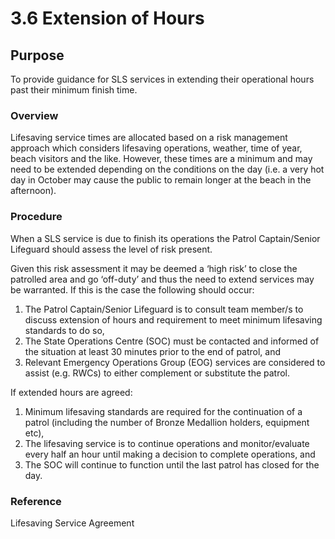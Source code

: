 # 3.6 Extension of Hours

## Purpose

To provide guidance for SLS services in extending their operational hours past their minimum finish time.

### Overview

Lifesaving service times are allocated based on a risk management approach which considers lifesaving operations, weather, time of year, beach visitors and the like. However, these times are a minimum and may need to be extended depending on the conditions on the day (i.e. a very hot day in October may cause the public to remain longer at the beach in the afternoon).

### Procedure

When a SLS service is due to finish its operations the Patrol Captain/Senior Lifeguard should assess the level of risk present.

Given this risk assessment it may be deemed a ‘high risk’ to close the patrolled area and go ‘off-duty’ and thus the need to extend services may be warranted. If this is the case the following should occur:

1. The Patrol Captain/Senior Lifeguard is to consult team member/s to discuss extension of hours and requirement to meet minimum lifesaving standards to do so,
2. The State Operations Centre (SOC) must be contacted and informed of the situation at least 30 minutes prior to the end of patrol, and
3. Relevant Emergency Operations Group (EOG) services are considered to assist (e.g. RWCs) to either complement or substitute the patrol.

If extended hours are agreed:

1. Minimum lifesaving standards are required for the continuation of a patrol (including the number of Bronze Medallion holders, equipment etc),
2. The lifesaving service is to continue operations and monitor/evaluate every half an hour until making a decision to complete operations, and
3. The SOC will continue to function until the last patrol has closed for the day.

### Reference

Lifesaving Service Agreement
